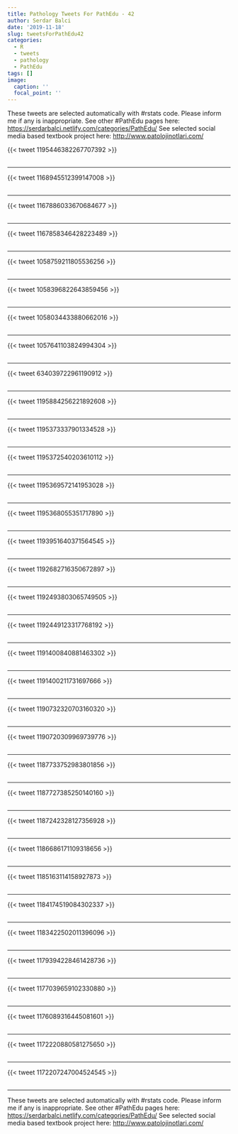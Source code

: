 ```yaml
---
title: Pathology Tweets For PathEdu - 42
author: Serdar Balci
date: '2019-11-18'
slug: tweetsForPathEdu42
categories:
  - R
  - tweets
  - pathology
  - PathEdu
tags: []
image:
  caption: ''
  focal_point: ''
---
```



These tweets are selected automatically with #rstats code. Please inform me if any is inappropriate.
See other #PathEdu pages here: https://serdarbalci.netlify.com/categories/PathEdu/ 
See selected social media based textbook project here: http://www.patolojinotlari.com/

{{< tweet 1195446382267707392 >}}
<br>
<br>
<hr>
{{< tweet 1168945512399147008 >}}
<br>
<br>
<hr>
{{< tweet 1167886033670684677 >}}
<br>
<br>
<hr>
{{< tweet 1167858346428223489 >}}
<br>
<br>
<hr>
{{< tweet 1058759211805536256 >}}
<br>
<br>
<hr>
{{< tweet 1058396822643859456 >}}
<br>
<br>
<hr>
{{< tweet 1058034433880662016 >}}
<br>
<br>
<hr>
{{< tweet 1057641103824994304 >}}
<br>
<br>
<hr>
{{< tweet 634039722961190912 >}}
<br>
<br>
<hr>
{{< tweet 1195884256221892608 >}}
<br>
<br>
<hr>
{{< tweet 1195373337901334528 >}}
<br>
<br>
<hr>
{{< tweet 1195372540203610112 >}}
<br>
<br>
<hr>
{{< tweet 1195369572141953028 >}}
<br>
<br>
<hr>
{{< tweet 1195368055351717890 >}}
<br>
<br>
<hr>
{{< tweet 1193951640371564545 >}}
<br>
<br>
<hr>
{{< tweet 1192682716350672897 >}}
<br>
<br>
<hr>
{{< tweet 1192493803065749505 >}}
<br>
<br>
<hr>
{{< tweet 1192449123317768192 >}}
<br>
<br>
<hr>
{{< tweet 1191400840881463302 >}}
<br>
<br>
<hr>
{{< tweet 1191400211731697666 >}}
<br>
<br>
<hr>
{{< tweet 1190732320703160320 >}}
<br>
<br>
<hr>
{{< tweet 1190720309969739776 >}}
<br>
<br>
<hr>
{{< tweet 1187733752983801856 >}}
<br>
<br>
<hr>
{{< tweet 1187727385250140160 >}}
<br>
<br>
<hr>
{{< tweet 1187242328127356928 >}}
<br>
<br>
<hr>
{{< tweet 1186686171109318656 >}}
<br>
<br>
<hr>
{{< tweet 1185163114158927873 >}}
<br>
<br>
<hr>
{{< tweet 1184174519084302337 >}}
<br>
<br>
<hr>
{{< tweet 1183422502011396096 >}}
<br>
<br>
<hr>
{{< tweet 1179394228461428736 >}}
<br>
<br>
<hr>
{{< tweet 1177039659102330880 >}}
<br>
<br>
<hr>
{{< tweet 1176089316445081601 >}}
<br>
<br>
<hr>
{{< tweet 1172220880581275650 >}}
<br>
<br>
<hr>
{{< tweet 1172207247004524545 >}}
<br>
<br>
<hr>


These tweets are selected automatically with #rstats code. Please inform me if any is inappropriate.
See other #PathEdu pages here: https://serdarbalci.netlify.com/categories/PathEdu/ 
See selected social media based textbook project here: http://www.patolojinotlari.com/
